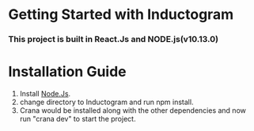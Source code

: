 # Getting Started with Inductogram

### This project is built in React.Js and NODE.js(v10.13.0)

# Installation Guide
1. Install [Node.Js](https://nodejs.org).
2. change directory to Inductogram and run npm install.
3. Crana would be installed along with the other dependencies and now run "crana dev" to start the project.


